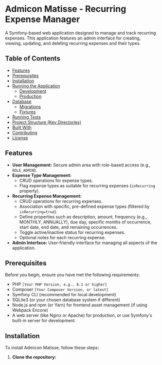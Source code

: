 # Admicon Matisse - Recurring Expense Manager

A Symfony-based web application designed to manage and track recurring expenses. This application features an admin interface for creating, viewing, updating, and deleting recurring expenses and their types.

## Table of Contents

- [Features](#features)
- [Prerequisites](#prerequisites)
- [Installation](#installation)
- [Running the Application](#running-the-application)
    - [Development](#development)
    - [Production](#production)
- [Database](#database)
    - [Migrations](#migrations)
    - [Fixtures](#fixtures)
- [Running Tests](#running-tests)
- [Project Structure (Key Directories)](#project-structure-key-directories)
- [Built With](#built-with)
- [Contributing](#contributing)
- [License](#license)

## Features

-   **User Management:** Secure admin area with role-based access (e.g., `ROLE_ADMIN`).
-   **Expense Type Management:**
    -   CRUD operations for expense types.
    -   Flag expense types as suitable for recurring expenses (`isRecurring` property).
-   **Recurring Expense Management:**
    -   CRUD operations for recurring expenses.
    -   Association with specific, pre-defined expense types (filtered by `isRecurring=true`).
    -   Define properties such as description, amount, frequency (e.g., MONTHLY, ANNUALLY), due day, specific months of occurrence, start date, end date, and remaining occurrences.
    -   Toggle active/inactive status for recurring expenses.
    -   Optional notes for each recurring expense.
-   **Admin Interface:** User-friendly interface for managing all aspects of the application.

## Prerequisites

Before you begin, ensure you have met the following requirements:

-   PHP `[Your PHP Version, e.g., 8.1 or higher]`
-   Composer `[Your Composer Version, or latest]`
-   Symfony CLI (recommended for local development)
-   SQLite3 (or your chosen database system if different)
-   Node.js and npm (or Yarn) for frontend asset management (if using Webpack Encore)
-   A web server (like Nginx or Apache) for production, or use Symfony's built-in server for development.

## Installation

To install Admicon Matisse, follow these steps:

1.  **Clone the repository:**
